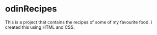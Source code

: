# odinRecipes
 This is a project that contains the recipes of some of my favourite food.  i created this using HTML and CSS.
